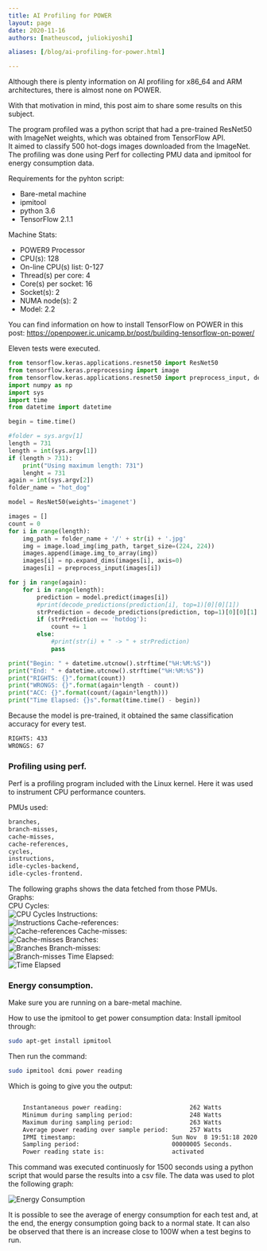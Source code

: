 ```yaml
---
title: AI Profiling for POWER
layout: page
date: 2020-11-16
authors: [matheuscod, juliokiyoshi]

aliases: [/blog/ai-profiling-for-power.html]

---
```


Although there is plenty information on AI profiling for x86_64 and ARM architectures, there is almost none on POWER.  

With that motivation in mind, this post aim to share some results on this subject.  

The program profiled was a python script that had a pre-trained ResNet50 with ImageNet weights, which was obtained from TensorFlow API.  
It aimed to classify 500 hot-dogs images downloaded from the ImageNet.  
The profiling was done using Perf for collecting PMU data and ipmitool for energy consumption data.  

Requirements for the pyhton script:
- Bare-metal machine
- ipmitool
- python 3.6
- TensorFlow 2.1.1  

Machine Stats:
- POWER9 Processor
- CPU(s): 128
- On-line CPU(s) list: 0-127
- Thread(s) per core: 4
- Core(s) per socket: 16
- Socket(s): 2
- NUMA node(s): 2
- Model: 2.2

You can find information on how to install TensorFlow on POWER in this post: <https://openpower.ic.unicamp.br/post/building-tensorflow-on-power/>
  
Eleven tests were executed.

```python
from tensorflow.keras.applications.resnet50 import ResNet50
from tensorflow.keras.preprocessing import image
from tensorflow.keras.applications.resnet50 import preprocess_input, decode_predictions
import numpy as np
import sys
import time
from datetime import datetime

begin = time.time()

#folder = sys.argv[1]
length = 731
length = int(sys.argv[1])
if (length > 731):
    print("Using maximum length: 731")
    lenght = 731
again = int(sys.argv[2])
folder_name = "hot_dog"

model = ResNet50(weights='imagenet')

images = []
count = 0
for i in range(length):
    img_path = folder_name + '/' + str(i) + '.jpg'  
    img = image.load_img(img_path, target_size=(224, 224))
    images.append(image.img_to_array(img))
    images[i] = np.expand_dims(images[i], axis=0)
    images[i] = preprocess_input(images[i])

for j in range(again):
    for i in range(length):
        prediction = model.predict(images[i])
        #print(decode_predictions(prediction[i], top=1)[0][0][1])
        strPrediction = decode_predictions(prediction, top=1)[0][0][1]
        if (strPrediction == 'hotdog'):
            count += 1
        else:
            #print(str(i) + " -> " + strPrediction)
            pass

print("Begin: " + datetime.utcnow().strftime("%H:%M:%S"))
print("End: " + datetime.utcnow().strftime("%H:%M:%S"))
print("RIGHTS: {}".format(count))
print("WRONGS: {}".format(again*length - count))
print("ACC: {}".format(count/(again*length)))
print("Time Elapsed: {}s".format(time.time() - begin))
```
Because the model is pre-trained, it obtained the same classification accuracy for every test.
```html
RIGHTS: 433
WRONGS: 67
```

### Profiling using perf.

Perf is a profiling program included with the Linux kernel. Here it was used to instrument CPU performance counters.  

PMUs used:  
```html
branches,
branch-misses,
cache-misses,
cache-references,
cycles,
instructions,
idle-cycles-backend,
idle-cycles-frontend.
```

The following graphs shows the data fetched from those PMUs.  
Graphs:  
CPU Cycles:  
![CPU Cycles](cycles.png)
Instructions:  
![Instructions](instructions.png)
Cache-references:  
![Cache-references](cache-references.png)
Cache-misses:  
![Cache-misses](cache-misses.png)
Branches:  
![Branches](branches.png)
Branch-misses:  
![Branch-misses](branch-misses.png)
Time Elapsed:  
![Time Elapsed](time-elapsed.png)

### Energy consumption.

Make sure you are running on a bare-metal machine.

How to use the ipmitool to get power consumption data:
Install ipmitool through:
```bash
sudo apt-get install ipmitool
```
Then run the command:
```bash
sudo ipmitool dcmi power reading
```

Which is going to give you the output:
```html

    Instantaneous power reading:                   262 Watts
    Minimum during sampling period:                248 Watts
    Maximum during sampling period:                263 Watts
    Average power reading over sample period:      257 Watts
    IPMI timestamp:                           Sun Nov  8 19:51:18 2020
    Sampling period:                          00000005 Seconds.
    Power reading state is:                   activated

```

This command was executed continuosly for 1500 seconds using a python script that would parse the results into a csv file.
The data was used to plot the following graph:

![Energy Consumption](powerConsumption.png)

It is possible to see the average of energy consumption for each test and, at the end, the energy consumption going back to a normal state.
It can also be observed that there is an increase close to 100W when a test begins to run.


